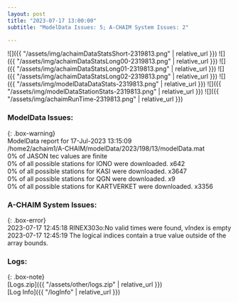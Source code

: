 ```yaml
---
layout: post
title: "2023-07-17 13:00:00"
subtitle: "ModelData Issues: 5; A-CHAIM System Issues: 2"

---
```


![]({{ "/assets/img/achaimDataStatsShort-2319813.png" | relative_url }})
![]({{ "/assets/img/achaimDataStatsLong00-2319813.png" | relative_url }})
![]({{ "/assets/img/achaimDataStatsLong01-2319813.png" | relative_url }})
![]({{ "/assets/img/achaimDataStatsLong02-2319813.png" | relative_url }})
![]({{ "/assets/img/modelDataDataStats-2319813.png" | relative_url }})
![]({{ "/assets/img/modelDataStationStats-2319813.png" | relative_url }})
![]({{ "/assets/img/achaimRunTime-2319813.png" | relative_url }})


### ModelData Issues:  
  
{: .box-warning}  
 ModelData report for 17-Jul-2023 13:15:09   
 /home2/achaim1/A-CHAIM/modelData/2023/198/13/modelData.mat   
 0% of JASON tec values are finite   
 0% of all possible stations for IONO were downloaded. x642   
 0% of all possible stations for KASI were downloaded. x3647   
 0% of all possible stations for QGN were downloaded. x9   
 0% of all possible stations for KARTVERKET were downloaded. x3356   
  
### A-CHAIM System Issues:  
  
{: .box-error}  
2023-07-17 12:45:18 RINEX303o:No valid times were found, vIndex is empty  
2023-07-17 12:45:19 The logical indices contain a true value outside of the array bounds.  

### Logs:  
  
{: .box-note}  
[Logs.zip]({{ "/assets/other/logs.zip" | relative_url }})  
[Log Info]({{ "/logInfo" | relative_url }})  
